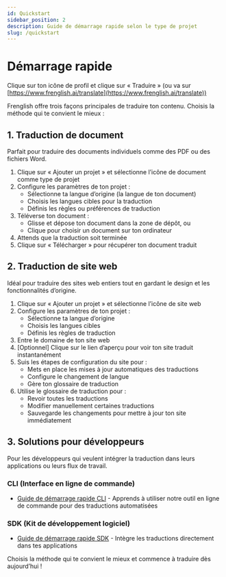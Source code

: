 ```yaml
---
id: Quickstart
sidebar_position: 2
description: Guide de démarrage rapide selon le type de projet
slug: /quickstart
---
```


# Démarrage rapide
Clique sur ton icône de profil et clique sur « Traduire » (ou va sur [https://www.frenglish.ai/translate](https://www.frenglish.ai/translate))

Frenglish offre trois façons principales de traduire ton contenu. Choisis la méthode qui te convient le mieux :

## 1. Traduction de document
Parfait pour traduire des documents individuels comme des PDF ou des fichiers Word.
1. Clique sur « Ajouter un projet » et sélectionne l’icône de document comme type de projet
2. Configure les paramètres de ton projet :
   - Sélectionne ta langue d’origine (la langue de ton document)
   - Choisis les langues cibles pour la traduction
   - Définis les règles ou préférences de traduction
3. Téléverse ton document :
   - Glisse et dépose ton document dans la zone de dépôt, ou
   - Clique pour choisir un document sur ton ordinateur
4. Attends que la traduction soit terminée
5. Clique sur « Télécharger » pour récupérer ton document traduit

## 2. Traduction de site web
Idéal pour traduire des sites web entiers tout en gardant le design et les fonctionnalités d’origine.
1. Clique sur « Ajouter un projet » et sélectionne l’icône de site web
2. Configure les paramètres de ton projet :
   - Sélectionne ta langue d’origine
   - Choisis les langues cibles
   - Définis les règles de traduction
3. Entre le domaine de ton site web
4. \[Optionnel] Clique sur le lien d’aperçu pour voir ton site traduit instantanément
5. Suis les étapes de configuration du site pour :
   - Mets en place les mises à jour automatiques des traductions
   - Configure le changement de langue
   - Gère ton glossaire de traduction
6. Utilise le glossaire de traduction pour :
   - Revoir toutes les traductions
   - Modifier manuellement certaines traductions
   - Sauvegarde les changements pour mettre à jour ton site immédiatement

## 3. Solutions pour développeurs
Pour les développeurs qui veulent intégrer la traduction dans leurs applications ou leurs flux de travail.

### CLI (Interface en ligne de commande)

- [Guide de démarrage rapide CLI](./HowToTranslate/cli/quickstart.md) - Apprends à utiliser notre outil en ligne de commande pour des traductions automatisées

### SDK (Kit de développement logiciel)

- [Guide de démarrage rapide SDK](./HowToTranslate/sdk/quickstart.md) - Intègre les traductions directement dans tes applications

Choisis la méthode qui te convient le mieux et commence à traduire dès aujourd’hui !